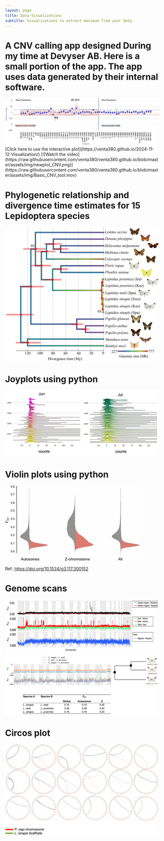 ```yaml
---
layout: page
title: Data Visualizations
subtitle: Visualizations to extract maximum from your data.
---
```




# A CNV calling app designed During my time at Devyser AB. Here is a small portion of the app. The app uses data generated by their internal software.  
<img style="float: center;" src="/assets/img/newplot_CNV.png">
[Click here to use the interactive plot](https://venta380.github.io/2024-11-12-Visualization/)
[![Watch the video](https://raw.githubusercontent.com/venta380/venta380.github.io/blob/master/assets/img/newplot_CNV.png)](https://raw.githubusercontent.com/venta380/venta380.github.io/blob/master/assets/img/Basic_CNV_tool.mov)

# Phylogenetic relationship and divergence time estimates for 15 Lepidoptera species
<img style="float: center;" src="/assets/img/evx163f1.jpeg">

# Joyplots using python

<img style="float: center;" src="/assets/img/joy.png">



# Violin plots using python
<img style="float: center;" src="/assets/img/m_3983f4.gif">

Ref: https://doi.org/10.1534/g3.117.300152

# Genome scans
<img style="float: center;" src="/assets/img/scan.png">
<img style="float: center;" src="/assets/img/lep_scan.png">

# Circos plot
<img style="float: center;" src="/assets/img/circros.png">

